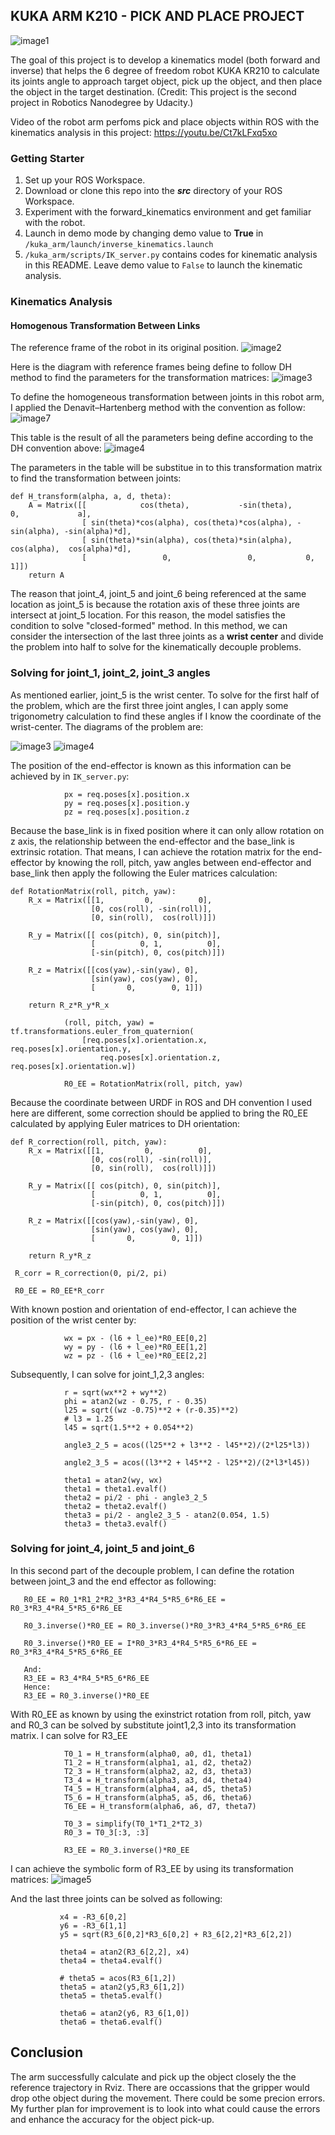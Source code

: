 ## KUKA ARM K210 - PICK AND PLACE PROJECT
![image1](https://s-media-cache-ak0.pinimg.com/236x/62/44/2d/62442d955224718da89238b244578f43--industrial-robots-the-machine.jpg)

The goal of this project is to develop a kinematics model (both forward and inverse) that helps the 6 degree of 
freedom robot KUKA KR210 to calculate its joints angle to approach target object, pick up the object, and then place the
object in the target destination.
(Credit: This project is the second project in Robotics Nanodegree by Udacity.)

Video of the robot arm perfoms pick and place objects within ROS with the kinematics analysis in this project:
https://youtu.be/Ct7kLFxq5xo

### Getting Starter
1. Set up your ROS Workspace.
2. Download or clone this repo into the ***src*** directory of your ROS Workspace.  
3. Experiment with the forward_kinematics environment and get familiar with the robot.
4. Launch in demo mode by changing demo value to __True__ in `/kuka_arm/launch/inverse_kinematics.launch`
5. `/kuka_arm/scripts/IK_server.py` contains codes for kinematic analysis in this README.
Leave demo value to `False` to launch the kinematic analysis.

### Kinematics Analysis
#### Homogenous Transformation Between Links

The reference frame of the robot in its original position.
![image2](https://github.com/ancabilloni/Robot-Arm-Kinematics/blob/master/misc_images/original_pos.png)

Here is the diagram with reference frames being define to follow DH method to find the parameters for the 
transformation matrices:
![image3](https://github.com/ancabilloni/Robot-Arm-Kinematics/blob/master/misc_images/Reference_frame.png)

To define the homogeneous transformation between joints in this robot arm, I applied the Denavit–Hartenberg method
with the convention as follow:
![image7](https://github.com/ancabilloni/Robot-Arm-Kinematics/blob/master/misc_images/Selection_066.png)

This table is the result of all the parameters being define according to the DH convention above:
![image4](https://github.com/ancabilloni/Robot-Arm-Kinematics/blob/master/misc_images/DH_table.png)

The parameters in the table will be substitue in to this transformation matrix to find the transformation between joints:
```
def H_transform(alpha, a, d, theta):
    A = Matrix([[            cos(theta),           -sin(theta),           0,             a],
                [ sin(theta)*cos(alpha), cos(theta)*cos(alpha), -sin(alpha), -sin(alpha)*d],
                [ sin(theta)*sin(alpha), cos(theta)*sin(alpha),  cos(alpha),  cos(alpha)*d],
                [                 0,                 0,           0,             1]])
    return A
```

The reason that joint_4, joint_5 and joint_6 being referenced at the same location as joint_5 is because the rotation axis
of these three joints are intersect at joint_5 location. For this reason, the model satisfies the condition to solve "closed-formed" method. In this method, we can consider the intersection of the last three joints as a __wrist center__ and divide the problem
into half to solve for the kinematically decouple problems.

### Solving for joint_1, joint_2, joint_3 angles
As mentioned earlier, joint_5 is the wrist center. To solve for the first half of the problem, which are the first three joint angles,
I can apply some trigonometry calculation to find these angles if I know the coordinate of the wrist-center. The diagrams of the problem are:

![image3](https://github.com/ancabilloni/Robot-Arm-Kinematics/blob/master/misc_images/3D.png)
![image4](https://github.com/ancabilloni/Robot-Arm-Kinematics/blob/master/misc_images/diagram_23.png)

The position of the end-effector is known as this information can be achieved by in `IK_server.py`:
```
            px = req.poses[x].position.x
            py = req.poses[x].position.y
            pz = req.poses[x].position.z
```
Because the base_link is in fixed position where it can only allow rotation on z axis, the relationship between the end-effector and the base_link is extrinsic rotation. That means, I can achieve the rotation matrix for the end-effector by knowing the roll, pitch, yaw angles between end-effector and base_link then apply the following the Euler matrices calculation:
```
def RotationMatrix(roll, pitch, yaw):
    R_x = Matrix([[1,         0,          0],
                  [0, cos(roll), -sin(roll)],
                  [0, sin(roll),  cos(roll)]])

    R_y = Matrix([[ cos(pitch), 0, sin(pitch)],
                  [          0, 1,          0],
                  [-sin(pitch), 0, cos(pitch)]])

    R_z = Matrix([[cos(yaw),-sin(yaw), 0],
                  [sin(yaw), cos(yaw), 0],
                  [       0,        0, 1]])

    return R_z*R_y*R_x
```
```
            (roll, pitch, yaw) = tf.transformations.euler_from_quaternion(
                [req.poses[x].orientation.x, req.poses[x].orientation.y,
                    req.poses[x].orientation.z, req.poses[x].orientation.w])

            R0_EE = RotationMatrix(roll, pitch, yaw)
```
Because the coordinate between URDF in ROS and DH convention I used here are different, some correction should be applied to bring the R0_EE calculated by applying Euler matrices to DH orientation:

```
def R_correction(roll, pitch, yaw):
    R_x = Matrix([[1,         0,          0],
                  [0, cos(roll), -sin(roll)],
                  [0, sin(roll),  cos(roll)]])

    R_y = Matrix([[ cos(pitch), 0, sin(pitch)],
                  [          0, 1,          0],
                  [-sin(pitch), 0, cos(pitch)]])

    R_z = Matrix([[cos(yaw),-sin(yaw), 0],
                  [sin(yaw), cos(yaw), 0],
                  [       0,        0, 1]])

    return R_y*R_z
    
 R_corr = R_correction(0, pi/2, pi)

 R0_EE = R0_EE*R_corr
```
With known postion and orientation of end-effector, I can achieve the position of the wrist center by:
```
            wx = px - (l6 + l_ee)*R0_EE[0,2]
            wy = py - (l6 + l_ee)*R0_EE[1,2]
            wz = pz - (l6 + l_ee)*R0_EE[2,2]
```
Subsequently, I can solve for joint_1,2,3 angles:
```
            r = sqrt(wx**2 + wy**2)
            phi = atan2(wz - 0.75, r - 0.35)
            l25 = sqrt((wz -0.75)**2 + (r-0.35)**2)
            # l3 = 1.25
            l45 = sqrt(1.5**2 + 0.054**2)

            angle3_2_5 = acos((l25**2 + l3**2 - l45**2)/(2*l25*l3))
            
            angle2_3_5 = acos((l3**2 + l45**2 - l25**2)/(2*l3*l45))

            theta1 = atan2(wy, wx)
            theta1 = theta1.evalf()
            theta2 = pi/2 - phi - angle3_2_5
            theta2 = theta2.evalf()
            theta3 = pi/2 - angle2_3_5 - atan2(0.054, 1.5)
            theta3 = theta3.evalf()
```
### Solving for joint_4, joint_5 and joint_6
In this second part of the decouple problem, I can define the rotation between joint_3 and the end effector as following:
```
   R0_EE = R0_1*R1_2*R2_3*R3_4*R4_5*R5_6*R6_EE = R0_3*R3_4*R4_5*R5_6*R6_EE
   
   R0_3.inverse()*R0_EE = R0_3.inverse()*R0_3*R3_4*R4_5*R5_6*R6_EE
   
   R0_3.inverse()*R0_EE = I*R0_3*R3_4*R4_5*R5_6*R6_EE = R0_3*R3_4*R4_5*R5_6*R6_EE
   
   And:
   R3_EE = R3_4*R4_5*R5_6*R6_EE
   Hence:
   R3_EE = R0_3.inverse()*R0_EE
```
With R0_EE as known by using the exinstrict rotation from roll, pitch, yaw and R0_3 can be solved by substitute joint1,2,3
into its transformation matrix. I can solve for R3_EE
```
            T0_1 = H_transform(alpha0, a0, d1, theta1)
            T1_2 = H_transform(alpha1, a1, d2, theta2)
            T2_3 = H_transform(alpha2, a2, d3, theta3)
            T3_4 = H_transform(alpha3, a3, d4, theta4)
            T4_5 = H_transform(alpha4, a4, d5, theta5)
            T5_6 = H_transform(alpha5, a5, d6, theta6)
            T6_EE = H_transform(alpha6, a6, d7, theta7)
            
            T0_3 = simplify(T0_1*T1_2*T2_3)
            R0_3 = T0_3[:3, :3]
            
            R3_EE = R0_3.inverse()*R0_EE
 ```
 I can achieve the symbolic form of R3_EE by using its transformation matrices:
 ![image5](https://github.com/ancabilloni/Robot-Arm-Kinematics/blob/master/symbolic.png)
 
 And the last three joints can be solved as following:
 
 ```
            x4 = -R3_6[0,2]
            y6 = -R3_6[1,1]
            y5 = sqrt(R3_6[0,2]*R3_6[0,2] + R3_6[2,2]*R3_6[2,2])

            theta4 = atan2(R3_6[2,2], x4)
            theta4 = theta4.evalf()

            # theta5 = acos(R3_6[1,2])
            theta5 = atan2(y5,R3_6[1,2])
            theta5 = theta5.evalf()

            theta6 = atan2(y6, R3_6[1,0])
            theta6 = theta6.evalf()
```
## Conclusion
The arm successfully calculate and pick up the object closely the the reference trajectory in Rviz. There are occassions
that the gripper would drop othe object during the movement. There could be some precion errors. My further plan for improvement
is to look into what could cause the errors and enhance the accuracy for the object pick-up.

